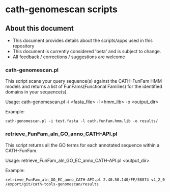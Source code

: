 # cath-genomescan scripts

## About this document

 * This document provides details about the scripts/apps used in this repository
 * This document is currently considered 'beta' and is subject to change.
 * All feedback / corrections / suggestions are welcome

### cath-genomescan.pl

This script scans your query sequence(s) against the CATH-FunFam HMM models and returns a list of FunFams(Functional Families) for the identified domains in your sequence(s).

Usage: cath-genomescan.pl -i <fasta_file> -l <hmm_lib> -o <output_dir>

Example:

```
cath-genomescan.pl -i test.fasta -l cath.funfam.hmm.lib -o results/
```

### retrieve_FunFam_aln_GO_anno_CATH-API.pl

This script returns all the GO terms for each annotated sequence within a CATH-FunFam.

Usage: retrieve_FunFam_aln_GO_EC_anno_CATH-API.pl <CATH FunFam assignment> <CATH version> <output_dir>

Example:

```
retrieve_FunFam_aln_GO_EC_anno_CATH-API.pl 2.40.50.140/FF/58874 v4_2_0 /export/git/cath-tools-genomescan/results
```
